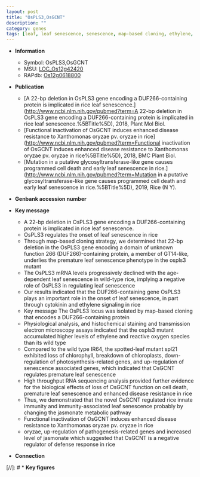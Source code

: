 ```yaml
---
layout: post
title: "OsPLS3,OsGCNT"
description: ""
category: genes
tags: [leaf, leaf senescence, senescence, map-based cloning, ethylene, cytokinin, reactive oxygen species, resistance, defense, jasmonate, defense response, disease, disease resistance, cell death, immunity, innate immunity]
---
```


* **Information**  
    + Symbol: OsPLS3,OsGCNT  
    + MSU: [LOC_Os12g42420](http://rice.uga.edu/cgi-bin/ORF_infopage.cgi?orf=LOC_Os12g42420)  
    + RAPdb: [Os12g0618800](https://rapdb.dna.affrc.go.jp/locus/?name=Os12g0618800)  

* **Publication**  
    + [A 22-bp deletion in OsPLS3 gene encoding a DUF266-containing protein is implicated in rice leaf senescence.](http://www.ncbi.nlm.nih.gov/pubmed?term=A 22-bp deletion in OsPLS3 gene encoding a DUF266-containing protein is implicated in rice leaf senescence.%5BTitle%5D), 2018, Plant Mol Biol.
    + [Functional inactivation of OsGCNT induces enhanced disease resistance to Xanthomonas oryzae pv. oryzae in rice](http://www.ncbi.nlm.nih.gov/pubmed?term=Functional inactivation of OsGCNT induces enhanced disease resistance to Xanthomonas oryzae pv. oryzae in rice%5BTitle%5D), 2018, BMC Plant Biol.
    + [Mutation in a putative glycosyltransferase-like gene causes programmed cell death and early leaf senescence in rice.](http://www.ncbi.nlm.nih.gov/pubmed?term=Mutation in a putative glycosyltransferase-like gene causes programmed cell death and early leaf senescence in rice.%5BTitle%5D), 2019, Rice (N Y).

* **Genbank accession number**  

* **Key message**  
    + A 22-bp deletion in OsPLS3 gene encoding a DUF266-containing protein is implicated in rice leaf senescence.
    + OsPLS3 regulates the onset of leaf senescence in rice
    + Through map-based cloning strategy, we determined that 22-bp deletion in the OsPLS3 gene encoding a domain of unknown function 266 (DUF266)-containing protein, a member of GT14-like, underlies the premature leaf senescence phenotype in the ospls3 mutant
    + The OsPLS3 mRNA levels progressively declined with the age-dependent leaf senescence in wild-type rice, implying a negative role of OsPLS3 in regulating leaf senescence
    + Our results indicated that the DUF266-containing gene OsPLS3 plays an important role in the onset of leaf senescence, in part through cytokinin and ethylene signaling in rice
    + Key message The OsPLS3 locus was isolated by map-based cloning that encodes a DUF266-containing protein
    + Physiological analysis, and histochemical staining and transmission electron microscopy assays indicated that the ospls3 mutant accumulated higher levels of ethylene and reactive oxygen species than its wild type
    + Compared to the wild type IR64, the spotted-leaf mutant spl21 exhibited loss of chlorophyll, breakdown of chloroplasts, down-regulation of photosynthesis-related genes, and up-regulation  of senescence associated genes, which indicated that OsGCNT regulates premature leaf senescence
    + High throughput RNA sequencing analysis provided further evidence for the biological effects of loss of OsGCNT function on cell death, premature leaf senescence and enhanced disease resistance in rice
    + Thus, we demonstrated that the novel OsGCNT regulated rice innate immunity and immunity-associated leaf senescence probably by changing the jasmonate metabolic  pathway
    + Functional inactivation of OsGCNT induces enhanced disease resistance to Xanthomonas oryzae pv. oryzae in rice
    + oryzae, up-regulation of pathogenesis-related genes and increased level of jasmonate which suggested that OsGCNT is a negative  regulator of defense response in rice

* **Connection**  

[//]: # * **Key figures**  


